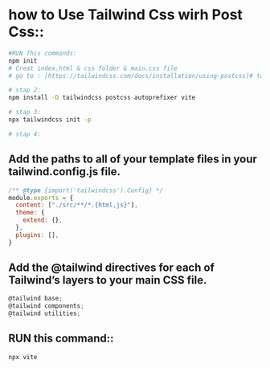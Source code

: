 # how to Use Tailwind Css wirh Post Css::
```bash
#RUN This commands:
npm init
# Creat index.html & css folder & main.css file
# go to : [https://tailwindcss.com/docs/installation/using-postcss]# tailwind-finefin-project-jhuma-

# stap 2:
npm install -D tailwindcss postcss autoprefixer vite

# stap 3:
npx tailwindcss init -p

# stap 4:

```

## Add the paths to all of your template files in your tailwind.config.js file.

```javascript
/** @type {import('tailwindcss').Config} */
module.exports = {
  content: ["./src/**/*.{html,js}"],
  theme: {
    extend: {},
  },
  plugins: [],
}
```
## Add the @tailwind directives for each of Tailwind’s layers to your main CSS file.

```javascript
@tailwind base;
@tailwind components;
@tailwind utilities;
```
## RUN this command::
```
npx vite

```
